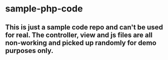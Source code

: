 # sample-php-code
## This is just a sample code repo and can't be used for real. The controller, view and js files are all non-working and picked up randomly for demo purposes only.
